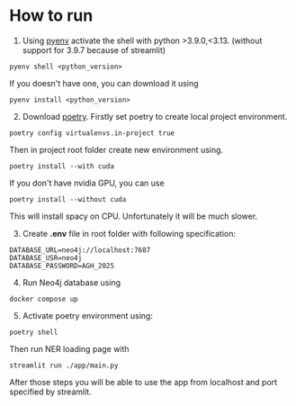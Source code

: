 # How to run

1. Using [pyenv](https://github.com/pyenv/pyenv) activate the shell with python >3.9.0,<3.13. (without support for 3.9.7 because of streamlit)
```
pyenv shell <python_version>
```
If you doesn't have one, you can download it using
```
pyenv install <python_version>
```

2. Download [poetry](https://python-poetry.org/). Firstly set poetry to create local project environment.
```
poetry config virtualenvs.in-project true
```
Then in project root folder create new environment using.
```
poetry install --with cuda
```

If you don't have nvidia GPU, you can use
```
poetry install --without cuda
```

This will install spacy on CPU. Unfortunately it will be much slower.

3. Create **.env** file in root folder with following specification:
```
DATABASE_URL=neo4j://localhost:7687
DATABASE_USR=neo4j
DATABASE_PASSWORD=AGH_2025
```
4. Run Neo4j database using 
```
docker compose up
```

5. Activate poetry environment using:
```
poetry shell
```
Then run NER loading page with
```
streamlit run ./app/main.py
```

After those steps you will be able to use the app from localhost and port specified by streamlit.